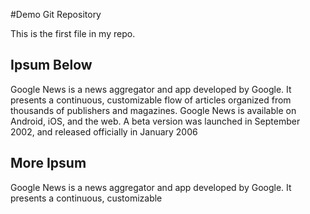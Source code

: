 #Demo Git Repository

This is the first file in my repo.

## Ipsum Below

Google News is a news aggregator and app developed by Google. It presents a continuous, customizable flow of articles organized from thousands of publishers and magazines. Google News is available on Android, iOS, and the web. A beta version was launched in September 2002, and released officially in January 2006

## More Ipsum



Google News is a news aggregator and app developed by Google. It presents a continuous, customizable 